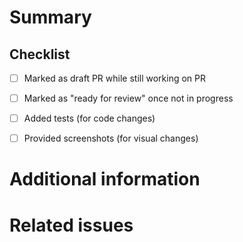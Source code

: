 <!-- This is a comment. You can remove it and other comments while filling out the template -->

# Summary

<!-- 
Please provide a **short** summary in a few sentences of what the PR does.
Try to keep it to as few full sentences as possible.
-->

## Checklist

<!--
Points that don't don't apply can simply be checked off.
Feel free to add **N/A** for clarity.

Example:

  - [x] Added tests (for code changes) **N/A**
-->

 - [ ] Marked as draft PR while still working on PR
 - [ ] Marked as "ready for review" once not in progress
 - [ ] Added tests (for code changes)
 - [ ] Provided screenshots (for visual changes)


# Additional information

<!--
In this section you can describe more in depth:

 - **why** you made it
 - **how** it achieves its goals

====================Screenshots=====================
If your PR is visual **provide screenshots**!
It makes it much easier for reviewers to evaluate your work

Copy this table out of the comment:

|     Before   |    After    |
| ------------ | ----------- |
| image_before | image_after |
-->

# Related issues

<!-- 
If your PR resolves and existing issue, please link to it in this section.

Example:

  Resolves #1234

Should it not be related to any issue just with "N/A" or "Not applicable"
-->
